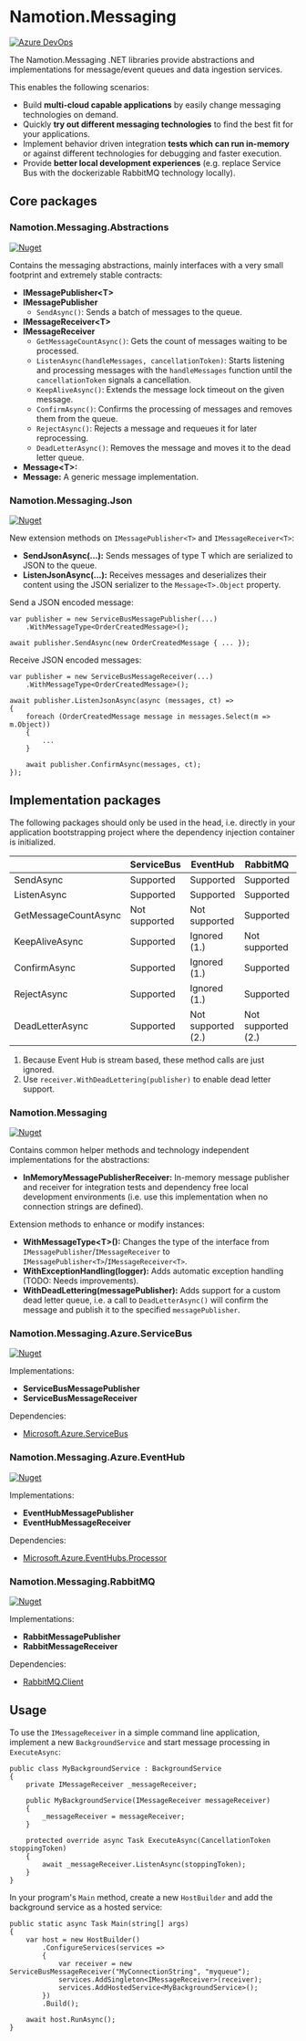# Namotion.Messaging

[![Azure DevOps](https://img.shields.io/azure-devops/build/rsuter/Namotion/19/master.svg)](https://rsuter.visualstudio.com/Namotion/_build?definitionId=19)

The Namotion.Messaging .NET libraries provide abstractions and implementations for message/event queues and data ingestion services.

This enables the following scenarios: 

- Build **multi-cloud capable applications** by easily change messaging technologies on demand.
- Quickly **try out different messaging technologies** to find the best fit for your applications.
- Implement behavior driven integration **tests which can run in-memory** or against different technologies for debugging and faster execution. 
- Provide **better local development experiences** (e.g. replace Service Bus with the dockerizable RabbitMQ technology locally).

## Core packages

### Namotion.Messaging.Abstractions

[![Nuget](https://img.shields.io/nuget/v/Namotion.Messaging.Abstractions.svg)](https://www.nuget.org/packages/Namotion.Messaging.Abstractions/)

Contains the messaging abstractions, mainly interfaces with a very small footprint and extremely stable contracts:

- **IMessagePublisher\<T>**
- **IMessagePublisher**
    - `SendAsync()`: Sends a batch of messages to the queue.
- **IMessageReceiver\<T>**
- **IMessageReceiver**
    - `GetMessageCountAsync()`: Gets the count of messages waiting to be processed.
    - `ListenAsync(handleMessages, cancellationToken)`: Starts listening and processing messages with the `handleMessages` function until the `cancellationToken` signals a cancellation.
    - `KeepAliveAsync()`: Extends the message lock timeout on the given message.
    - `ConfirmAsync()`: Confirms the processing of messages and removes them from the queue.
    - `RejectAsync()`: Rejects a message and requeues it for later reprocessing.
    - `DeadLetterAsync()`: Removes the message and moves it to the dead letter queue.
- **Message\<T>:**
- **Message:** A generic message implementation.

### Namotion.Messaging.Json

[![Nuget](https://img.shields.io/nuget/v/Namotion.Messaging.Json.svg)](https://www.nuget.org/packages/Namotion.Messaging.Json/)

New extension methods on `IMessagePublisher<T>` and `IMessageReceiver<T>`: 

- **SendJsonAsync(...):** Sends messages of type T which are serialized to JSON to the queue.
- **ListenJsonAsync(...):** Receives messages and deserializes their content using the JSON serializer to the `Message<T>.Object` property.

Send a JSON encoded message: 

```CSharp
var publisher = new ServiceBusMessagePublisher(...)
    .WithMessageType<OrderCreatedMessage>();

await publisher.SendAsync(new OrderCreatedMessage { ... });
```

Receive JSON encoded messages:

```CSharp
var publisher = new ServiceBusMessageReceiver(...)
    .WithMessageType<OrderCreatedMessage>();

await publisher.ListenJsonAsync(async (messages, ct) => 
{
    foreach (OrderCreatedMessage message in messages.Select(m => m.Object))
    {
        ...
    }

    await publisher.ConfirmAsync(messages, ct);
});
```

## Implementation packages

The following packages should only be used in the head, i.e. directly in your application bootstrapping project where the dependency injection container is initialized.

|                      | ServiceBus              | EventHub                   | RabbitMQ                   | InMemory                   |
|----------------------|-------------------------|----------------------------|----------------------------|----------------------------|
| SendAsync            | Supported               | Supported                  | Supported                  | Supported                  |
| ListenAsync          | Supported               | Supported                  | Supported                  | Supported                  |
| GetMessageCountAsync | Not supported           | Not supported              | Supported                  | Supported                  |
| KeepAliveAsync       | Supported               | Ignored (1.)               | Not supported              | Ignored                    |
| ConfirmAsync         | Supported               | Ignored (1.)               | Supported                  | Ignored                    |
| RejectAsync          | Supported               | Ignored (1.)               | Supported                  | Supported                  |
| DeadLetterAsync      | Supported               | Not supported (2.)         | Not supported (2.)         | Supported                  |

1) Because Event Hub is stream based, these method calls are just ignored.
2) Use `receiver.WithDeadLettering(publisher)` to enable dead letter support.

### Namotion.Messaging

[![Nuget](https://img.shields.io/nuget/v/Namotion.Messaging.svg)](https://www.nuget.org/packages/Namotion.Messaging/)

Contains common helper methods and technology independent implementations for the abstractions:

- **InMemoryMessagePublisherReceiver:** In-memory message publisher and receiver for integration tests and dependency free local development environments (i.e. use this implementation when no connection strings are defined).

Extension methods to enhance or modify instances: 

- **WithMessageType\<T>():** Changes the type of the interface from `IMessagePublisher`/`IMessageReceiver` to `IMessagePublisher<T>`/`IMessageReceiver<T>`.
- **WithExceptionHandling(logger):** Adds automatic exception handling (TODO: Needs improvements).
- **WithDeadLettering(messagePublisher):** Adds support for a custom dead letter queue, i.e. a call to `DeadLetterAsync()` will confirm the message and publish it to the specified `messagePublisher`.

### Namotion.Messaging.Azure.ServiceBus

[![Nuget](https://img.shields.io/nuget/v/Namotion.Messaging.Azure.ServiceBus.svg)](https://www.nuget.org/packages/Namotion.Messaging.Azure.ServiceBus/)

Implementations:

- **ServiceBusMessagePublisher**
- **ServiceBusMessageReceiver**

Dependencies: 

- [Microsoft.Azure.ServiceBus](https://www.nuget.org/packages/Microsoft.Azure.ServiceBus/)

### Namotion.Messaging.Azure.EventHub

[![Nuget](https://img.shields.io/nuget/v/Namotion.Messaging.Azure.EventHub.svg)](https://www.nuget.org/packages/Namotion.Messaging.Azure.EventHub/)

Implementations:

- **EventHubMessagePublisher**
- **EventHubMessageReceiver**

Dependencies: 

- [Microsoft.Azure.EventHubs.Processor](https://www.nuget.org/packages/Microsoft.Azure.EventHubs.Processor/)

### Namotion.Messaging.RabbitMQ

[![Nuget](https://img.shields.io/nuget/v/Namotion.Messaging.RabbitMQ.svg)](https://www.nuget.org/packages/Namotion.Messaging.RabbitMQ/)

Implementations:

- **RabbitMessagePublisher**
- **RabbitMessageReceiver**

Dependencies: 

- [RabbitMQ.Client](https://www.nuget.org/packages/RabbitMQ.Client)

## Usage

To use the `IMessageReceiver` in a simple command line application, implement a new `BackgroundService` and start message processing in `ExecuteAsync`:

```CSharp
public class MyBackgroundService : BackgroundService
{
    private IMessageReceiver _messageReceiver;

    public MyBackgroundService(IMessageReceiver messageReceiver)
    {
        _messageReceiver = messageReceiver;
    }

    protected override async Task ExecuteAsync(CancellationToken stoppingToken)
    {
        await _messageReceiver.ListenAsync(stoppingToken);
    }
}
```

In your program's `Main` method, create a new `HostBuilder` and add the background service as a hosted service:

```CSharp
public static async Task Main(string[] args)
{
    var host = new HostBuilder()
        .ConfigureServices(services => 
        {
            var receiver = new ServiceBusMessageReceiver("MyConnectionString", "myqueue");
            services.AddSingleton<IMessageReceiver>(receiver);
            services.AddHostedService<MyBackgroundService>();
        })
        .Build();

    await host.RunAsync();
}
```
